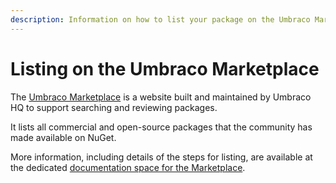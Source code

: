 ```yaml
---
description: Information on how to list your package on the Umbraco Marketplace.
---
```


# Listing on the Umbraco Marketplace

The [Umbraco Marketplace](https://marketplace.umbraco.com) is a website built and maintained by Umbraco HQ to support searching and reviewing packages.

It lists all commercial and open-source packages that the community has made available on NuGet.

More information, including details of the steps for listing, are available at the dedicated [documentation space for the Marketplace](https://docs.umbraco.com/umbraco-dxp/marketplace/introduction).
